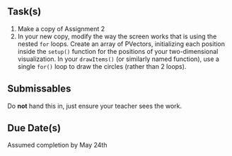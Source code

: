 Task(s)
-------
1. Make a copy of Assignment 2
2. In your new copy, modify the way the screen works that is using the nested ```for``` loops.  Create an array of PVectors, initializing each position inside the ```setup()``` function for the positions of your two-dimensional visualization.  In your ```drawItems()``` (or similarly named function), use a single ```for()``` loop to draw the circles (rather than 2 loops).

Submissables
------------
Do **not** hand this in, just ensure your teacher sees the work.

Due Date(s)
----------
Assumed completion by May 24th
